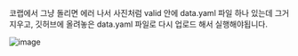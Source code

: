 코랩에서 그냥 돌리면 에러 나서 사진처럼 valid 안에 data.yaml 파일 하나 있는데 그거 지우고,
깃허브에 올려놓은 data.yaml 파일로 다시 업로드 해서 실행해야됩니다.

![image](https://github.com/user-attachments/assets/d34bf296-4411-408d-9e4e-168b6a857c58)
